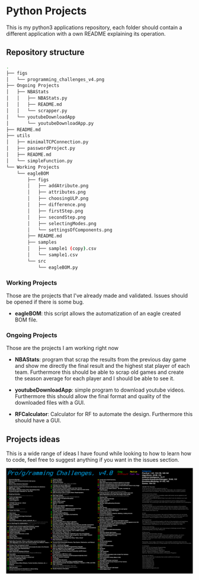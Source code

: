 # Python Projects

This is my python3 applications repository, each folder should contain a different application with a own README explaining its operation.

## Repository structure

```bash
.
├── figs
│   └── programming_challenges_v4.png
├── Ongoing Projects
│   ├── NBAStats
│   │   ├── NBAStats.py
│   │   ├── README.md
│   │   └── scrapper.py
│   └── youtubeDownloadApp
│       └── youtubeDownloadApp.py
├── README.md
├── utils
│   ├── minimalTCPConnection.py
│   ├── passwordProject.py
│   ├── README.md
│   └── simpleFunction.py
└── Working Projects
    └── eagleBOM
        ├── figs
        │   ├── addAtribute.png
        │   ├── attributes.png
        │   ├── choosingULP.png
        │   ├── difference.png
        │   ├── firstStep.png
        │   ├── secondStep.png
        │   ├── selectingModes.png
        │   └── settingsOfComponents.png
        ├── README.md
        ├── samples
        │   ├── sample1 (copy).csv
        │   └── sample1.csv
        └── src
            └── eagleBOM.py
```

### Working Projects

Those are the projects that I've already made and validated. Issues should be opened if there is some bug. 

* **eagleBOM**: this script allows the automatization of an eagle created BOM file.

### Ongoing Projects

Those are the projects I am working right now

* **NBAStats**: program that scrap the results from the previous day game and show me directly the final result and the highest stat player of each team. Furthermore this should be able to scrap old games and create the season average for each player and I should be able to see it.

* **youtubeDownloadApp**: simple program to download youtube videos. Furthermore this should allow the final format and quality of the downloaded files with a GUI.

* **RFCalculator**: Calculator for RF to automate the design. Furthermore this should have a GUI.

## Projects ideas

This is a wide range of ideas I have found while looking to how to learn how to code, feel free to suggest anything if you want in the issues section.

![](figs/programming_challenges_v4.png)

